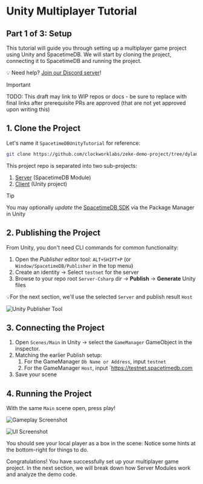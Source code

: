 # Unity Multiplayer Tutorial

## Part 1 of 3: Setup

This tutorial will guide you through setting up a multiplayer game project using Unity and SpacetimeDB. We will start by cloning the project, connecting it to SpacetimeDB and running the project.

💡 Need help? [Join our Discord server](https://discord.gg/spacetimedb)!

> [!IMPORTANT]
> TODO: This draft may link to WIP repos or docs - be sure to replace with final links after prerequisite PRs are approved (that are not yet approved upon writing this)

## 1. Clone the Project

Let's name it `SpacetimeDBUnityTutorial` for reference:
```bash
git clone https://github.com/clockworklabs/zeke-demo-project/tree/dylan/feat/mini-upgrade SpacetimeDBUnityTutorial
```

This project repo is separated into two sub-projects:

1. [Server](https://github.com/clockworklabs/zeke-demo-project/tree/dylan/feat/mini-upgrade/Server-Csharp) (SpacetimeDB Module)
1. [Client](https://github.com/clockworklabs/zeke-demo-project/tree/dylan/feat/mini-upgrade/Client) (Unity project)

> [!TIP]
> You may optionally _update_ the [SpacetimeDB SDK](https://github.com/clockworklabs/com.clockworklabs.spacetimedbsdk) via the Package Manager in Unity

## 2. Publishing the Project

From Unity, you don't need CLI commands for common functionality:

1. Open the _Publisher_ editor tool: `ALT+SHIFT+P` (or `Window/SpacetimeDB/Publisher` in the top menu)
1. Create an identity -> Select `testnet` for the server
1. Browse to your repo root `Server-Csharp` dir -> **Publish** -> **Generate** Unity files

💡For the next section, we'll use the selected `Server` and publish result `Host`

![Unity Publisher Tool](https://github.com/clockworklabs/zeke-demo-project/raw/dylan/feat/mini-upgrade/.doc/prev-publisher.jpg)

## 3. Connecting the Project

1. Open `Scenes/Main` in Unity -> select the `GameManager` GameObject in the inspector.
1. Matching the earlier Publish setup:
   1. For the GameManager `Db Name or Address`, input `testnet`
   1. For the GameManager `Host`, input `https://testnet.spacetimedb.com
1. Save your scene

## 4. Running the Project

With the same `Main` scene open, press play!

![Gameplay Screenshot](https://github.com/clockworklabs/zeke-demo-project/raw/dylan/feat/mini-upgrade/.doc/prev-action.jpg)

![UI Screenshot](https://github.com/clockworklabs/zeke-demo-project/raw/dylan/feat/mini-upgrade/.doc/prev-ui.jpg)

You should see your local player as a box in the scene: Notice some hints at the bottom-right for things to do.

Congratulations! You have successfully set up your multiplayer game project. In the next section, we will break down how Server Modules work and analyze the demo code.
